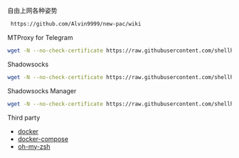 

自由上网各种姿势
``` bash
 https://github.com/Alvin9999/new-pac/wiki
```

 MTProxy for Telegram
``` bash
wget -N --no-check-certificate https://raw.githubusercontent.com/shellhub/shellhub/master/proxy/mt_proxy.sh && chmod +x mt_proxy.sh && ./mt_proxy.sh
```

Shadowsocks
``` bash
wget -N --no-check-certificate https://raw.githubusercontent.com/shellhub/shellhub/master/proxy/shadowsocks.sh && chmod +x shadowsocks.sh && ./shadowsocks.sh
```

Shadowsocks Manager
``` bash
wget -N --no-check-certificate https://raw.githubusercontent.com/shellhub/shellhub/master/ssmgr/ssmgr.sh && chmod +x ssmgr.sh && ./ssmgr.sh
```

Third party

* [docker](docker)
* [docker-compose](docker-compose)
* [oh-my-zsh](oh-my-zsh)
